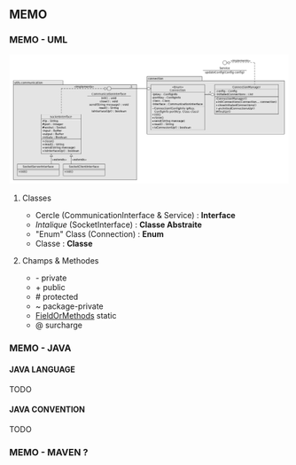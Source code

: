 ## MEMO
### MEMO - UML
![Exemple UML - utils.communication](uml/utils.communication-conection.png)
1. Classes
    * Cercle (CommunicationInterface & Service) : **Interface**
    * _Intalique_ (SocketInterface) : **Classe Abstraite**
    * "Enum" Class (Connection) : **Enum**
    * Classe : **Classe**

2. Champs & Methodes
    * \- private
    * \+ public
    * \# protected
    * \~ package-private
    * <u>FieldOrMethods</u> static
    * @ surcharge
    
### MEMO - JAVA
#### JAVA LANGUAGE
TODO
#### JAVA CONVENTION
TODO
### MEMO - MAVEN ?
